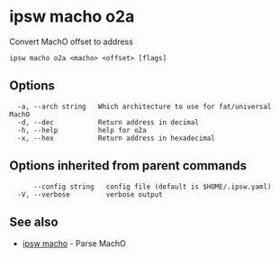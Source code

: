 # ipsw macho o2a

Convert MachO offset to address

```
ipsw macho o2a <macho> <offset> [flags]
```

## Options

```
  -a, --arch string   Which architecture to use for fat/universal MachO
  -d, --dec           Return address in decimal
  -h, --help          help for o2a
  -x, --hex           Return address in hexadecimal
```

## Options inherited from parent commands

```
      --config string   config file (default is $HOME/.ipsw.yaml)
  -V, --verbose         verbose output
```

## See also

* [ipsw macho](/cmd/ipsw_macho/)	 - Parse MachO

